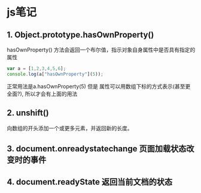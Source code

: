 # js笔记
## 1. Object.prototype.hasOwnProperty()
hasOwnProperty() 方法会返回一个布尔值，指示对象自身属性中是否具有指定的属性
```javascript
var a = [1,2,3,4,5,6];
console.log(a["hasOwnProperty"](5));
```
正常用法是a.hasOwnProperty(5) 但是 属性可以用数组下标的方式表示(甚至更全面?), 所以才会有上面的用法

## 2. unshift()
向数组的开头添加一个或更多元素，并返回新的长度。

## 3. document.onreadystatechange 页面加载状态改变时的事件
## 4. document.readyState 返回当前文档的状态